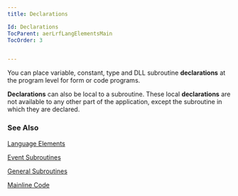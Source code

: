 ```yaml
---
title: Declarations

Id: Declarations
TocParent: aerLrfLangElementsMain
TocOrder: 3


---
```


You can place variable, constant, type and DLL subroutine **declarations** at the program level for form or code programs. 

**Declarations** can also be local to a subroutine. These local **declarations** are not available to any other part of the application, except the subroutine in which they are declared. 

### See Also
[Language Elements](ecrLrfLangElementsMain.html)

[Event Subroutines](Event_Subroutines.html)

[General Subroutines](General_Subroutines.html)

[Mainline Code](Mainline_Code.html) 
